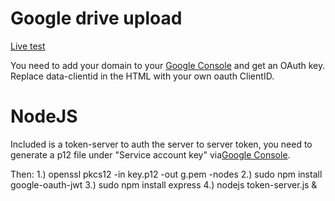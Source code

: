 # Google drive upload

[Live test](http://ns535751.ip-144-217-66.net/)

You need to add your domain to your [Google Console](https://console.developers.google.com/apis/credentials) and get an OAuth key.
Replace data-clientid in the HTML with your own oauth ClientID.

# NodeJS

Included is a token-server to auth the server to server token, you need to generate a p12 file under "Service account key" via[Google Console](https://console.developers.google.com/apis/credentials).

Then:
1.) openssl pkcs12 -in key.p12 -out g.pem -nodes
2.) sudo npm install google-oauth-jwt
3.) sudo npm install express
4.) nodejs token-server.js &
